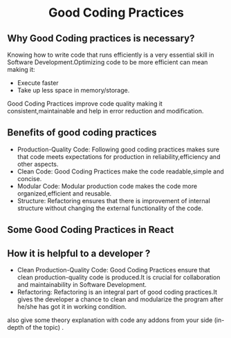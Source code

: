 <h1 align="center">  Good Coding Practices </h1>

## Why Good Coding practices is necessary?

Knowing how to write code that runs efficiently is a very essential skill in Software Development.Optimizing code to be more efficient can mean making it:

- Execute faster
- Take up less space in memory/storage.

Good Coding Practices improve code quality making it consistent,maintainable and help in error reduction and modification.

## Benefits of good coding practices

- Production-Quality Code: Following good coding practices makes sure that code meets expectations for production in reliability,efficiency and other aspects.
- Clean Code: Good Coding Practices make the code readable,simple and concise.
- Modular Code: Modular production code makes the code more organized,efficient and reusable.
- Structure: Refactoring ensures that there is improvement of internal structure without changing the external functionality of the code.

## Some Good Coding Practices in React

## How it is helpful to a developer ?

- Clean Production-Quality Code: Good Coding Practices ensure that clean production-quality code is produced.It is crucial for collaboration and maintainability in Software Development.
- Refactoring: Refactoring is an integral part of good coding practices.It gives the developer a chance to clean and modularize the program after he/she has got it in working condition.

also give some theory explanation with code
any addons from your side (in-depth of the topic) .
